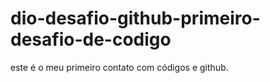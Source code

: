 # dio-desafio-github-primeiro-desafio-de-codigo
este é o meu primeiro contato com códigos e github.
